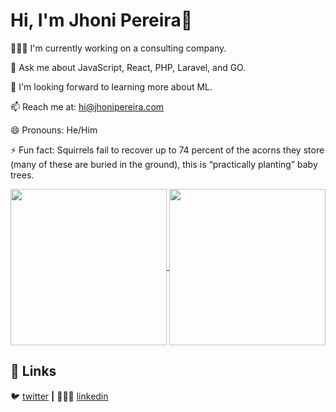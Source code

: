 # Hi, I'm Jhoni Pereira👋

🧑🏾‍💻 I'm currently working on a consulting company.

💬 Ask me about JavaScript, React, PHP, Laravel, and GO.

🚀 I'm looking forward to learning more about ML.

📫 Reach me at: hi@jhonipereira.com

😄 Pronouns: He/Him

⚡ Fun fact: Squirrels fail to recover up to 74 percent of the acorns they store (many of these are buried in the ground), this is “practically planting” baby trees.

<a href="https://github.com/anuraghazra/github-readme-stats">
  <img height=250 align="center" src="https://github-readme-stats-6qper408w-jhonipereira.vercel.app/api?username=jhonipereira&include_all_commits=true&theme=vue-dark&rank_icon=percentile" />
</a>
<a href="https://github.com/anuraghazra/github-readme-stats">
  <img height=250 align="center" src="https://github-readme-stats-6qper408w-jhonipereira.vercel.app/api/top-langs/?username=jhonipereira&size_weight=0.5&count_weight=0.5&hide=html,css,scss&layout=donut&theme=vue-dark&include_all_commits=true" />
</a>


## 🔗 Links
🐦 [twitter][twitter] **|** 
👨🏾‍💼 [linkedin][linkedin]


[twitter]: https://twitter.com/Jhoni_Tech
[linkedin]: https://www.linkedin.com/in/jhoni-pereira/

<!--
**jhonipereira/jhonipereira** is a ✨ _special_ ✨ repository because its `README.md` (this file) appears on your GitHub profile.

Here are some ideas to get you started:

- 🔭 I’m currently working on ...
- 🌱 I’m currently learning ...
- 👯 I’m looking to collaborate on ...
- 🤔 I’m looking for help with ...
- 💬 Ask me about ...
- 📫 How to reach me: ...
- 😄 Pronouns: ...
- ⚡ Fun fact: ...
-->
